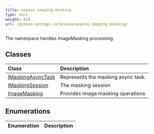 ```yaml
---
title: aspose.imaging.masking
type: docs
weight: 810
url: /python-net/api-reference/aspose.imaging.masking/
---
```



The namespace handles ImageMasking processing.

## **Classes**
|**Class**|**Description**|
| :- | :- |
|[IMaskingAsyncTask](/imaging/python-net/api-reference/aspose.imaging.masking/imaskingasynctask/)|Represents the masking async task.|
|[IMaskingSession](/imaging/python-net/api-reference/aspose.imaging.masking/imaskingsession/)|The masking session|
|[ImageMasking](/imaging/python-net/api-reference/aspose.imaging.masking/imagemasking/)|Provides image masking operations|
## **Enumerations**
|**Enumeration**|**Description**|
| :- | :- |
